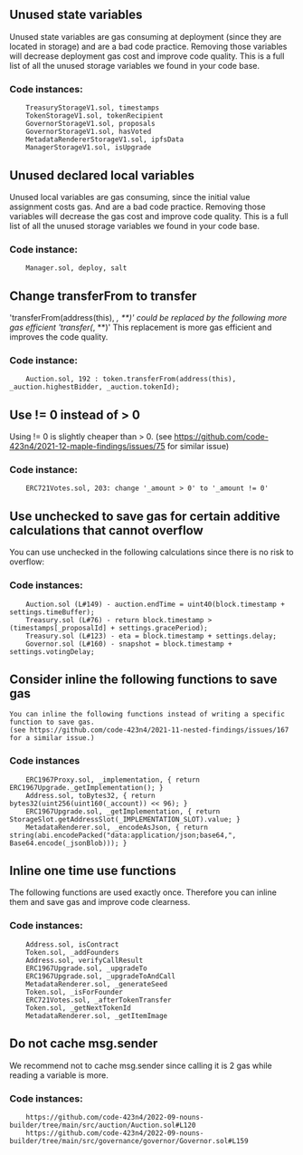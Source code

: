 ## Unused state variables

Unused state variables are gas consuming at deployment (since they are located in storage) and are 
a bad code practice. Removing those variables will decrease deployment gas cost and improve code quality. 
This is a full list of all the unused storage variables we found in your code base. 

### Code instances:

        TreasuryStorageV1.sol, timestamps
        TokenStorageV1.sol, tokenRecipient
        GovernorStorageV1.sol, proposals
        GovernorStorageV1.sol, hasVoted
        MetadataRendererStorageV1.sol, ipfsData
        ManagerStorageV1.sol, isUpgrade



## Unused declared local variables

Unused local variables are gas consuming, since the initial value assignment costs gas. And are 
a bad code practice. Removing those variables will decrease the gas cost and improve code quality. 
This is a full list of all the unused storage variables we found in your code base. 

### Code instance:

        Manager.sol, deploy, salt



## Change transferFrom to transfer

'transferFrom(address(this), *, **)' could be replaced by the following more gas efficient 'transfer(*, **)'
               This replacement is more gas efficient and improves the code quality.

### Code instance:

        Auction.sol, 192 : token.transferFrom(address(this), _auction.highestBidder, _auction.tokenId);



## Use != 0 instead of > 0


Using != 0 is slightly cheaper than > 0. (see https://github.com/code-423n4/2021-12-maple-findings/issues/75 for similar issue)


### Code instance:

        ERC721Votes.sol, 203: change '_amount > 0' to '_amount != 0'



## Use unchecked to save gas for certain additive calculations that cannot overflow


You can use unchecked in the following calculations since there is no risk to overflow:

### Code instances:

        Auction.sol (L#149) - auction.endTime = uint40(block.timestamp + settings.timeBuffer);
        Treasury.sol (L#76) - return block.timestamp > (timestamps[_proposalId] + settings.gracePeriod);
        Treasury.sol (L#123) - eta = block.timestamp + settings.delay;
        Governor.sol (L#160) - snapshot = block.timestamp + settings.votingDelay;



## Consider inline the following functions to save gas


    You can inline the following functions instead of writing a specific function to save gas.
    (see https://github.com/code-423n4/2021-11-nested-findings/issues/167 for a similar issue.)

    
### Code instances

        ERC1967Proxy.sol, _implementation, { return ERC1967Upgrade._getImplementation(); }
        Address.sol, toBytes32, { return bytes32(uint256(uint160(_account)) << 96); }
        ERC1967Upgrade.sol, _getImplementation, { return StorageSlot.getAddressSlot(_IMPLEMENTATION_SLOT).value; }
        MetadataRenderer.sol, _encodeAsJson, { return string(abi.encodePacked("data:application/json;base64,", Base64.encode(_jsonBlob))); }



## Inline one time use functions


The following functions are used exactly once. Therefore you can inline them and save gas and improve code clearness.
    

### Code instances:

        Address.sol, isContract
        Token.sol, _addFounders
        Address.sol, verifyCallResult
        ERC1967Upgrade.sol, _upgradeTo
        ERC1967Upgrade.sol, _upgradeToAndCall
        MetadataRenderer.sol, _generateSeed
        Token.sol, _isForFounder
        ERC721Votes.sol, _afterTokenTransfer
        Token.sol, _getNextTokenId
        MetadataRenderer.sol, _getItemImage



## Do not cache msg.sender


We recommend not to cache msg.sender since calling it is 2 gas while reading a variable is more.


### Code instances:

        https://github.com/code-423n4/2022-09-nouns-builder/tree/main/src/auction/Auction.sol#L120
        https://github.com/code-423n4/2022-09-nouns-builder/tree/main/src/governance/governor/Governor.sol#L159
